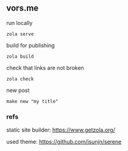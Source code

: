 ## vors.me

run locally

```
zola serve
```

build for publishing

```
zola build
```

check that links are not broken
```
zola check
```

new post
```
make new "my title"
```

### refs

static site builder: https://www.getzola.org/

used theme: https://github.com/isunjn/serene
